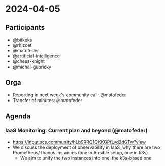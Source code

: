 # 2024-04-05

## Participants

- @bitkeks
- @rhizoet
- @matofeder
- @artificial-intelligence
- @chess-knight
- @michal-gubricky

## Orga

* Reporting in next week's community call: @matofeder
* Transfer of minutes: @matofeder

## Agenda

### IaaS Monitoring: Current plan and beyond (@matofeder)

- https://input.scs.community/hLb9RRQ1QKKGPfLvd2dGTw?view
- We discuss the deployment of observability in IaaS, why there are two Prometheus/Thanos instances (one in Ansible setup, one in k3s)
    - We aim to unify the two instances into one, the k3s-based one
